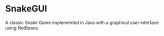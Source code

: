 # SnakeGUI
A classic Snake Game implemented in Java with a graphical user interface using NetBeans.
